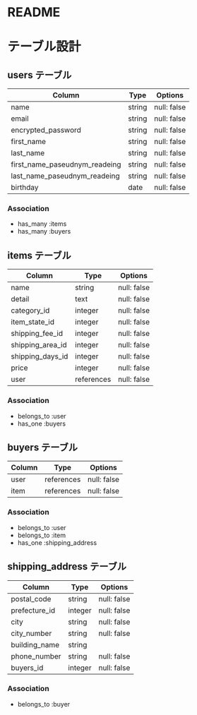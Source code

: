 # README

# テーブル設計

## users テーブル

| Column                        | Type    | Options     |
| ------------------------------| ------- | ----------- |
| name                          | string  | null: false |
| email                         | string  | null: false |
| encrypted_password            | string  | null: false |
| first_name                    | string  | null: false |
| last_name                     | string  | null: false |
| first_name_paseudnym_readeing | string  | null: false |
| last_name_paseudnym_readeing  | string  | null: false |
| birthday                      | date    | null: false |

### Association

- has_many :items
- has_many :buyers

## items テーブル

| Column              | Type        | Options     |
| ------------------- | ----------- | ----------- |
| name                | string      | null: false |
| detail              | text        | null: false |
| category_id         | integer     | null: false |
| item_state_id       | integer     | null: false |
| shipping_fee_id     | integer     | null: false |
| shipping_area_id    | integer     | null: false |
| shipping_days_id    | integer     | null: false |
| price               | integer     | null: false |
| user                | references  | null: false |

### Association

- belongs_to :user
- has_one :buyers

## buyers テーブル

| Column   |  Type       | Options     |
| ---------| ----------- | ------------|
| user     | references  | null: false |
| item     | references  | null: false |


### Association


- belongs_to :user
- belongs_to :item
- has_one :shipping_address

## shipping_address テーブル

| Column          | Type     | Options     |
| --------------- | -------- | ------------|
| postal_code     | string   | null: false |
| prefecture_id   | integer  | null: false |
| city            | string   | null: false |
| city_number     | string   | null: false |
| building_name   | string   |             |
| phone_number    | string   | null: false |
| buyers_id       | integer  | null: false |

### Association

- belongs_to :buyer



